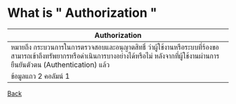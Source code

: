 # What is " Authorization "

| Authorization|
|---|
| หมายถึง กระบวนการในการตรวจสอบและอนุญาตสิทธิ์ ว่าผู้ใช้งานหรือระบบที่ร้องขอสามารถเข้าถึงทรัพยากรหรือดำเนินการบางอย่างได้หรือไม่ หลังจากที่ผู้ใช้งานผ่านการยืนยันตัวตน (Authentication) แล้ว | ข้อมูลแถว 1 คอลัมน์ 2 | ข้อมูลแถว 1 คอลัมน์ 3 |
| ข้อมูลแถว 2 คอลัมน์ 1 | ข้อมูลแถว 2 คอลัมน์ 2 | ข้อมูลแถว 2 คอลัมน์ 3 |



[Back](README.md)
